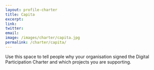 ```yaml
---
layout: profile-charter
title: Capita
excerpt: 
link: 
twitter: 
email: 
image: /images/charter/capita.jpg
permalink: /charter/capita/
---
```


Use this space to tell people why your organisation signed the Digital Participation Charter and which projects you are supporting.